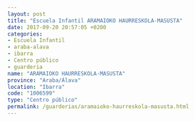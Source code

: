 ```yaml
---
layout: post
title: "Escuela Infantil ARAMAIOKO HAURRESKOLA-MASUSTA"
date: 2017-09-20 20:57:05 +0200
categories:
- Escuela Infantil
- araba-alava
- ibarra
- Centro público
- guarderia
name: "ARAMAIOKO HAURRESKOLA-MASUSTA"
province: "Araba/Álava"
location: "Ibarra"
code: "1006599"
type: "Centro público"
permalink: /guarderias/aramaioko-haurreskola-masusta.html
---
```

